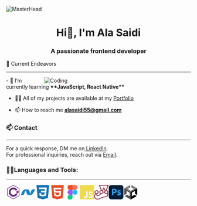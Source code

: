 ![MasterHead](https://miro.medium.com/v2/resize:fit:2000/format:webp/0*eIhVp0KXrXSSHORN.gif)
<h1 align="center">Hi👋, I'm Ala Saidi </h1>
<h3 align="center">A passionate frontend developer</h3>

🔭 Current Endeavors
<hr height:10;border-width:0;color:gray;background-color:gray>
<img align="right" alt="Coding" width="400" src="https://camo.githubusercontent.com/f1f2bc6e7ec110b34bab4ec55aa5c93ebae552ae011f5756bd7b7f783d627a6d/68747470733a2f2f63646e2e6472696262626c652e636f6d2f75736572732f313136323037372f73637265656e73686f74732f333834383931342f70726f6772616d6d65722e676966")>
- 🌱 I’m currently learning <strong>**JavaScript, React Native**</strong>

- 👨‍💻 All of my projects are available at my <a href="https://alasaidi.github.io/Portfolio/"> Portfolio </a>

- 📫 How to reach me **alasaidi55@gmail.com**

<h3 align="left">📫 Contact</h3>
<hr height:0.5px;border-width:0;color:gray;background-color:gray>
<p align="left"> 
For a quick response, DM me on<a href="alasaidi55@gmail.com">  LinkedIn</a>.<br>
For professional inquiries, reach out via <a href="alasaidi55@gmail.com">Email</a>.
</p>

<h3 align="left">🐱‍💻Languages and Tools:</h3>
<hr style="height:1px;border-width:0;color:gray;background-color:gray">
<p align="left">
  
<a href="https://learn.microsoft.com/en-us/dotnet/csharp/tour-of-csharp/" target="_blank" rel="noreferrer"><img src="https://raw.githubusercontent.com/devicons/devicon/6910f0503efdd315c8f9b858234310c06e04d9c0/icons/csharp/csharp-line.svg" alt="csharp" width="40" height="40"/></a><a href="https://dotnet.microsoft.com/en-us/learn/dotnet/what-is-dotnet" alt="css3" width="40" height="40"/><img src="https://raw.githubusercontent.com/devicons/devicon/6910f0503efdd315c8f9b858234310c06e04d9c0/icons/dot-net/dot-net-plain.svg" alt="csharp" width="40" height="40"/></a><a href="https://www.w3.org/css/" alt="dotnet" width="40" height="40"/><img src="https://raw.githubusercontent.com/devicons/devicon/6910f0503efdd315c8f9b858234310c06e04d9c0/icons/css3/css3-plain.svg" alt="csharp" width="40" height="40"/></a><a href="https://www.w3.org/html/" target="_blank" rel="noreferrer"><img src="https://raw.githubusercontent.com/devicons/devicon/6910f0503efdd315c8f9b858234310c06e04d9c0/icons/html5/html5-plain.svg" alt="html5" width="40" height="40"/></a><a href="https://www.figma.com" target="_blank" rel="noreferrer"><img src="https://raw.githubusercontent.com/devicons/devicon/6910f0503efdd315c8f9b858234310c06e04d9c0/icons/figma/figma-original.svg" alt="html5" width="40" height="40"/></a><a href="https://developer.mozilla.org/en-US/docs/Web/JavaScript" target="_blank" rel="noreferrer"><img src="https://raw.githubusercontent.com/devicons/devicon/6910f0503efdd315c8f9b858234310c06e04d9c0/icons/javascript/javascript-plain.svg" alt="javascript" width="40" height="40"/></a><a href="https://developer.mozilla.org/en-US/docs/Web/JavaScript" target="_blank" rel="noreferrer"><img src="https://raw.githubusercontent.com/devicons/devicon/6910f0503efdd315c8f9b858234310c06e04d9c0/icons/jest/jest-plain.svg" alt="jest" width="40" height="40"/></a><a href="https://www.photoshop.com/en" target="_blank" rel="noreferrer"><img src="https://raw.githubusercontent.com/devicons/devicon/6910f0503efdd315c8f9b858234310c06e04d9c0/icons/photoshop/photoshop-original.svg" alt="photoshop" width="40" height="40"/></a><a href="https://unity.com/" target="_blank" rel="noreferrer"><img src="https://raw.githubusercontent.com/devicons/devicon/6910f0503efdd315c8f9b858234310c06e04d9c0/icons/unity/unity-original.svg" alt="unity" width="40" height="40"/></a></p>

